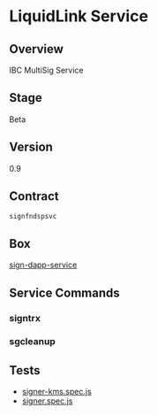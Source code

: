 LiquidLink Service
=================

## Overview
IBC MultiSig Service

## Stage
Beta

## Version
0.9

## Contract

```signfndspsvc```

## Box
[sign-dapp-service](../../developers/boxes/sign-dapp-service)

## Service Commands
### signtrx
### sgcleanup
## Tests 
* [signer-kms.spec.js](https://github.com/liquidapps-io/zeus-sdk/tree/master/boxes/groups/services/sign-dapp-service/test/signer-kms.spec.js)
* [signer.spec.js](https://github.com/liquidapps-io/zeus-sdk/tree/master/boxes/groups/services/sign-dapp-service/test/signer.spec.js)

